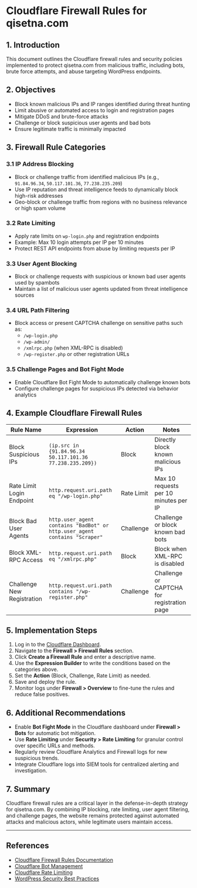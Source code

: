 # Cloudflare Firewall Rules for qisetna.com

## 1. Introduction  
This document outlines the Cloudflare firewall rules and security policies implemented to protect qisetna.com from malicious traffic, including bots, brute force attempts, and abuse targeting WordPress endpoints.

## 2. Objectives  
- Block known malicious IPs and IP ranges identified during threat hunting  
- Limit abusive or automated access to login and registration pages  
- Mitigate DDoS and brute-force attacks  
- Challenge or block suspicious user agents and bad bots  
- Ensure legitimate traffic is minimally impacted  

## 3. Firewall Rule Categories  

### 3.1 IP Address Blocking  
- Block or challenge traffic from identified malicious IPs (e.g., `91.84.96.34`, `50.117.101.36`, `77.238.235.209`)  
- Use IP reputation and threat intelligence feeds to dynamically block high-risk addresses  
- Geo-block or challenge traffic from regions with no business relevance or high spam volume

### 3.2 Rate Limiting  
- Apply rate limits on `wp-login.php` and registration endpoints  
- Example: Max 10 login attempts per IP per 10 minutes  
- Protect REST API endpoints from abuse by limiting requests per IP

### 3.3 User Agent Blocking  
- Block or challenge requests with suspicious or known bad user agents used by spambots  
- Maintain a list of malicious user agents updated from threat intelligence sources

### 3.4 URL Path Filtering  
- Block access or present CAPTCHA challenge on sensitive paths such as:  
  - `/wp-login.php`  
  - `/wp-admin/`  
  - `/xmlrpc.php` (when XML-RPC is disabled)  
  - `/wp-register.php` or other registration URLs

### 3.5 Challenge Pages and Bot Fight Mode  
- Enable Cloudflare Bot Fight Mode to automatically challenge known bots  
- Configure challenge pages for suspicious IPs detected via behavior analytics

## 4. Example Cloudflare Firewall Rules  

| Rule Name                   | Expression                                                          | Action    | Notes                                      |
|----------------------------|---------------------------------------------------------------------|-----------|--------------------------------------------|
| Block Suspicious IPs        | `(ip.src in {91.84.96.34 50.117.101.36 77.238.235.209})`          | Block     | Directly block known malicious IPs         |
| Rate Limit Login Endpoint  | `http.request.uri.path eq "/wp-login.php"`                         | Rate Limit| Max 10 requests per 10 minutes per IP      |
| Block Bad User Agents       | `http.user_agent contains "BadBot" or http.user_agent contains "Scraper"` | Challenge | Challenge or block known bad bots          |
| Block XML-RPC Access        | `http.request.uri.path eq "/xmlrpc.php"`                           | Block     | Block when XML-RPC is disabled              |
| Challenge New Registration | `http.request.uri.path contains "/wp-register.php"`                | Challenge | Challenge or CAPTCHA for registration page |

## 5. Implementation Steps  

1. Log in to the [Cloudflare Dashboard](https://dash.cloudflare.com).  
2. Navigate to the **Firewall > Firewall Rules** section.  
3. Click **Create a Firewall Rule** and enter a descriptive name.  
4. Use the **Expression Builder** to write the conditions based on the categories above.  
5. Set the **Action** (Block, Challenge, Rate Limit) as needed.  
6. Save and deploy the rule.  
7. Monitor logs under **Firewall > Overview** to fine-tune the rules and reduce false positives.

## 6. Additional Recommendations  
- Enable **Bot Fight Mode** in the Cloudflare dashboard under **Firewall > Bots** for automatic bot mitigation.  
- Use **Rate Limiting** under **Security > Rate Limiting** for granular control over specific URLs and methods.  
- Regularly review Cloudflare Analytics and Firewall logs for new suspicious trends.  
- Integrate Cloudflare logs into SIEM tools for centralized alerting and investigation.

## 7. Summary  
Cloudflare firewall rules are a critical layer in the defense-in-depth strategy for qisetna.com. By combining IP blocking, rate limiting, user agent filtering, and challenge pages, the website remains protected against automated attacks and malicious actors, while legitimate users maintain access.

---

## References  
- [Cloudflare Firewall Rules Documentation](https://developers.cloudflare.com/firewall/cf-firewall-rules/)  
- [Cloudflare Bot Management](https://www.cloudflare.com/solutions/bot-management/)  
- [Cloudflare Rate Limiting](https://developers.cloudflare.com/rate-limiting/)  
- [WordPress Security Best Practices](https://wordpress.org/support/article/hardening-wordpress/)

